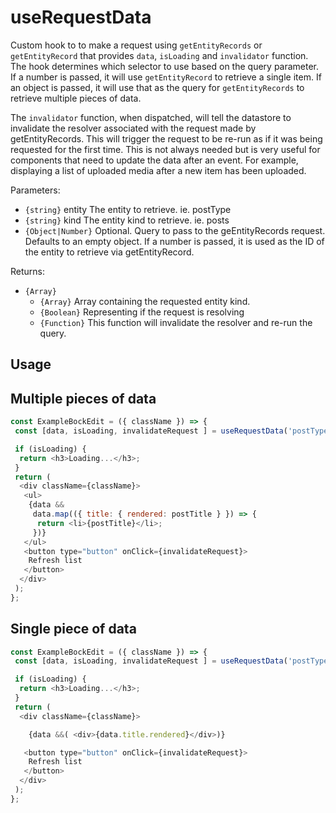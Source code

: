# useRequestData

Custom hook to to make a request using `getEntityRecords` or `getEntityRecord` that provides `data`, `isLoading` and `invalidator` function. The hook determines which selector to use based on the query parameter. If a number is passed, it will use `getEntityRecord` to retrieve a single item. If an object is passed, it will use that as the query for `getEntityRecords` to retrieve multiple pieces of data.

The `invalidator` function, when dispatched, will tell the datastore to invalidate the resolver associated with the request made by getEntityRecords. This will trigger the request to be re-run as if it was being requested for the first time. This is not always needed but is very useful for components that need to update the data after an event. For example, displaying a list of uploaded media after a new item has been uploaded.

Parameters:

* `{string}` entity The entity to retrieve. ie. postType
* `{string}` kind   The entity kind to retrieve. ie. posts
* `{Object|Number}` Optional. Query to pass to the geEntityRecords request. Defaults to an empty object. If a number is passed, it is used as the ID of the entity to retrieve via getEntityRecord.

Returns:

* `{Array}`
  * `{Array}`   Array containing the requested entity kind.
  * `{Boolean}`  Representing if the request is resolving
  * `{Function}` This function will invalidate the resolver and re-run the query.

## Usage

## Multiple pieces of data

```js
const ExampleBockEdit = ({ className }) => {
 const [data, isLoading, invalidateRequest ] = useRequestData('postType', 'post', { per_page: 5 });

 if (isLoading) {
  return <h3>Loading...</h3>;
 }
 return (
  <div className={className}>
   <ul>
    {data &&
     data.map(({ title: { rendered: postTitle } }) => {
      return <li>{postTitle}</li>;
     })}
   </ul>
   <button type="button" onClick={invalidateRequest}>
    Refresh list
   </button>
  </div>
 );
};
```

## Single piece of data

```js
const ExampleBockEdit = ({ className }) => {
 const [data, isLoading, invalidateRequest ] = useRequestData('postType', 'post', 59);

 if (isLoading) {
  return <h3>Loading...</h3>;
 }
 return (
  <div className={className}>

    {data &&( <div>{data.title.rendered}</div>)}

   <button type="button" onClick={invalidateRequest}>
    Refresh list
   </button>
  </div>
 );
};
```

